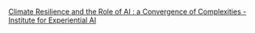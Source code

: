 [Climate Resilience and the Role of AI : a Convergence of Complexities - Institute for Experiential AI](https://qi.tc/qi/111967)